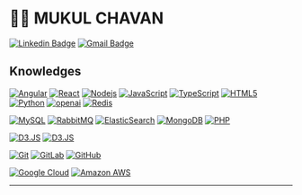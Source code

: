 # :man_technologist: MUKUL CHAVAN

[![Linkedin Badge](https://img.shields.io/badge/-LinkedIn-blue?style=flat-square&logo=Linkedin&logoColor=white&link=https://www.linkedin.com/in/luiz-carlos-abbott-galvão-neto-21a93b148/)](https://www.linkedin.com/in/mukul-chavan/)
[![Gmail Badge](https://img.shields.io/badge/-Gmail-c14438?style=flat-square&logo=Gmail&logoColor=white&link=mailto:mukulchavan23@gmail.com)](mailto:mukulchavan23@gmail.com)


    


## Knowledges

[![Angular](https://img.shields.io/badge/-Angular-DD0031?style=flat-square&logo=angular&link=https://github.com/mukulchavan/)](https://github.com/mukulchavan/)
[![React](https://img.shields.io/badge/-React-black?style=flat-square&logo=react&link=https://github.com/mukulchavan/)](https://github.com/mukulchavan/)
[![Nodejs](https://img.shields.io/badge/-Nodejs-black?style=flat-square&logo=Node.js&link=https://github.com/mukulchavan/)](https://github.com/mukulchavan/)
[![JavaScript](https://img.shields.io/badge/-JavaScript-black?style=flat-square&logo=javascript&link=https://github.com/mukulchavan/)](https://github.com/mukulchavan/)
[![TypeScript](https://img.shields.io/badge/-TypeScript-007ACC?style=flat-square&logo=typescript&link=https://github.com/mukulchavan/)](https://github.com/LuizCarlosAbbott/)
[![HTML5](https://img.shields.io/badge/-HTML5-E34F26?style=flat-square&logo=html5&logoColor=white&link=https://github.com/mukulchavan/)](https://github.com/mukulchavan/)
[![Python](https://img.shields.io/badge/-python-fff?style=flat-square&logo=python&link=https://github.com/mukulchavan/)](https://github.com/mukulchavan/)
[![openai](https://img.shields.io/badge/-openai-000?style=flat-square&logo=openai&link=https://github.com/mukulchavan/)](https://github.com/mukulchavan/)
[![Redis](https://img.shields.io/badge/redis-%23DD0031.svg?style=flat-square&logo=redis&logoColor=white)](https://github.com/mukulchavan/)


[![MySQL](https://img.shields.io/badge/-MySQL-black?style=flat-square&logo=mysql&logoColor=white&link=https://github.com/mukulchavan/)](https://github.com/mukulchavan/)
[![RabbitMQ](https://img.shields.io/badge/-RabbitMQ-black?style=flat-square&logo=rabbitmq&link=https://github.com/mukulchavan/)](https://github.com/mukulchavan/)
[![ElasticSearch](https://img.shields.io/badge/-ElasticSearch-005571?style=flat-square&logo=elasticsearch&link=https://github.com/mukulchavan/)](https://github.com/LuizCarlosAbbott/)
[![MongoDB](https://img.shields.io/badge/-MongoDB-black?style=flat-square&logo=mongodb&link=https://github.com/mukulchavan/)](https://github.com/mukulchavan/)
[![PHP](https://img.shields.io/badge/-php-black?style=flat-square&logo=php&link=https://github.com/mukulchavan/)](https://github.com/mukulchavan/)


[![D3.JS](https://img.shields.io/badge/-D3.js-black?style=flat-square&logo=d3.js&link=https://github.com/mukulchavan/)](https://github.com/mukulchavan/)
[![D3.JS](https://img.shields.io/badge/-kibana-black?style=flat-square&logo=kibana&link=https://github.com/mukulchavan/)](https://github.com/mukulchavan/)


[![Git](https://img.shields.io/badge/-Git-black?style=flat-square&logo=git&link=https://github.com/mukulchavan/)](https://github.com/mukulchavan/)
[![GitLab](https://img.shields.io/badge/-GitLab-FCA121?style=flat-square&logo=gitlab&link=https://github.com/mukulchavan/)](https://github.com/mukulchavan/)
[![GitHub](https://img.shields.io/badge/-GitHub-181717?style=flat-square&logo=github&link=https://github.com/mukulchavan/)](https://github.com/mukulchavan/)

[![Google Cloud](https://img.shields.io/badge/Google%20Cloud-black?style=flat-square&logo=google-cloud&link=https://github.com/mukulchavan/)](https://github.com/mukulchavan/)
[![Amazon AWS](https://img.shields.io/badge/Amazon%20AWS-232F3E?style=flat-square&logo=amazon-aws&link=https://github.com/mukulchavan/)](https://github.com/mukulchavan/)


---
